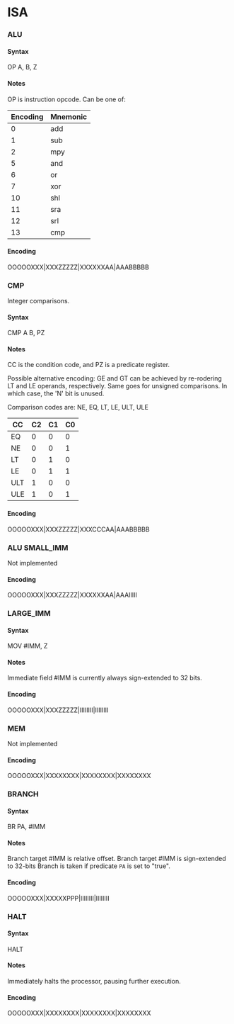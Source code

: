 ISA
===

### ALU

#### Syntax

OP A, B, Z

#### Notes

OP is instruction opcode. Can be one of:

| Encoding | Mnemonic |
| -------- | -------- |
| 0        | add      |
| 1        | sub      |
| 2        | mpy      |
| 5        | and      |
| 6        | or       |
| 7        | xor      |
| 10       | shl      |
| 11       | sra      |
| 12       | srl      |
| 13       | cmp      |

#### Encoding

OOOOOXXX|XXXZZZZZ|XXXXXXAA|AAABBBBB

### CMP

Integer comparisons.

#### Syntax

CMP A <CC> B, PZ

#### Notes

CC is the condition code, and PZ is a predicate register.

Possible alternative encoding: GE and GT can be achieved by re-rodering LT and
LE operands, respectively. Same goes for unsigned comparisons. In which case,
the 'N' bit is unused.

Comparison codes are: NE, EQ, LT, LE, ULT, ULE

| CC  |  C2 |  C1 |  C0 |
| --- | --- | --- | --- |
| EQ  |  0  |  0  |  0  |
| NE  |  0  |  0  |  1  |
| LT  |  0  |  1  |  0  |
| LE  |  0  |  1  |  1  |
| ULT |  1  |  0  |  0  |
| ULE |  1  |  0  |  1  |

#### Encoding

OOOOOXXX|XXXZZZZZ|XXXCCCAA|AAABBBBB

### ALU SMALL_IMM

Not implemented

#### Encoding

OOOOOXXX|XXXZZZZZ|XXXXXXAA|AAAIIIII

### LARGE_IMM

#### Syntax

MOV #IMM, Z

#### Notes

Immediate field #IMM is currently always sign-extended to 32 bits.

#### Encoding

OOOOOXXX|XXXZZZZZ|IIIIIIII|IIIIIIII

### MEM

Not implemented

#### Encoding

OOOOOXXX|XXXXXXXX|XXXXXXXX|XXXXXXXX

### BRANCH

#### Syntax

BR PA, #IMM

#### Notes

Branch target #IMM is relative offset.
Branch target #IMM is sign-extended to 32-bits
Branch is taken if predicate `PA` is set to "true".

#### Encoding

OOOOOXXX|XXXXXPPP|IIIIIIII|IIIIIIII

### HALT

#### Syntax

HALT

#### Notes

Immediately halts the processor, pausing further execution.

#### Encoding

OOOOOXXX|XXXXXXXX|XXXXXXXX|XXXXXXXX
